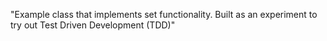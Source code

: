 "Example class that implements set functionality. Built as an experiment to try out Test Driven Development (TDD)" 
